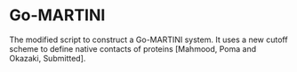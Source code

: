 # Go-MARTINI

The modified script to construct a Go-MARTINI system. It uses a new cutoff scheme to define native contacts of proteins [Mahmood, Poma and Okazaki, Submitted].
